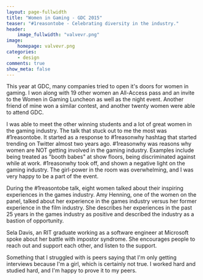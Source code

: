 ```yaml
---
layout: page-fullwidth
title: "Women in Gaming - GDC 2015"
teaser: "#1reasontobe - Celebrating diversity in the industry."
header:
    image_fullwidth: "valvevr.png"
image:
    homepage: valvevr.png
categories:
    - design
comments: true
show_meta: false
---
```


This year at GDC, many companies tried to open it's doors for women in gaming. I won along with 19 other women an All-Access pass and an invite to the Women in Gaming Luncheon as well as the night event. Another friend of mine won a similar contest, and another twenty women were able to attend GDC. 

I was able to meet the other winning students and a lot of great women in the gaming industry.  The talk that stuck out to me the most was #1reasontobe. It started as a response to #1reasonwhy hashtag that started trending on Twitter almost two years ago.  #1reasonwhy was reasons why women are NOT getting involved in the gaming industry. Examples include being treated as "booth babes" at show floors, being discriminated against while at work. #1reasonwhy took off, and shown a negative light on the gaming industry. The girl-power in the room was overwhelming, and I was very happy to be a part of the event.

During the #1reasontobe talk, eight women talked about their inspiring experiences in the games industry. Amy Henning, one of the women on the panel, talked about her experience in the games industry versus her former experience in the film industry. She describes her experiences in the past 25 years in the games industry as positive and described the industry as a bastion of opportunity. 

Sela Davis, an RIT graduate working as a software engineer at Microsoft spoke about her battle with impostor syndrome. She encourages people to reach out and support each other, and listen to the support.

Something that I struggled with is peers saying that I'm only getting interviews because I'm a girl, which is certainly not true. I worked hard and studied hard, and I'm happy to prove it to my peers. 




